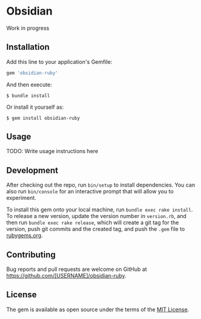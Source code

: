 # Obsidian

Work in progress

## Installation

Add this line to your application's Gemfile:

```ruby
gem 'obsidian-ruby'
```

And then execute:

    $ bundle install

Or install it yourself as:

    $ gem install obsidian-ruby

## Usage

TODO: Write usage instructions here

## Development

After checking out the repo, run `bin/setup` to install dependencies. You can also run `bin/console` for an interactive prompt that will allow you to experiment.

To install this gem onto your local machine, run `bundle exec rake install`. To release a new version, update the version number in `version.rb`, and then run `bundle exec rake release`, which will create a git tag for the version, push git commits and the created tag, and push the `.gem` file to [rubygems.org](https://rubygems.org).

## Contributing

Bug reports and pull requests are welcome on GitHub at https://github.com/[USERNAME]/obsidian-ruby.

## License

The gem is available as open source under the terms of the [MIT License](https://opensource.org/licenses/MIT).
